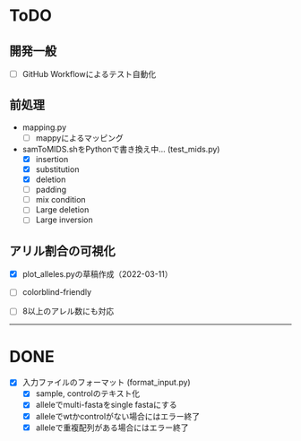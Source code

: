 # ToDO

## 開発一般

+ [ ] GitHub Workflowによるテスト自動化
## 前処理

+ mapping.py
  + [ ] mappyによるマッピング

+ samToMIDS.shをPythonで書き換え中… (test_mids.py)
  + [x] insertion
  + [x] substitution
  + [x] deletion
  + [ ] padding
  + [ ] mix condition
  + [ ] Large deletion
  + [ ] Large inversion

## アリル割合の可視化
+ [x] plot_alleles.pyの草稿作成（2022-03-11）
+ [ ] colorblind-friendly
+ [ ] 8以上のアレル数にも対応


---
# DONE

+ [x] 入力ファイルのフォーマット (format_input.py)
  + [x] sample, controlのテキスト化
  + [x] alleleでmulti-fastaをsingle fastaにする
  + [x] alleleでwtかcontrolがない場合にはエラー終了
  + [x] alleleで重複配列がある場合にはエラー終了
